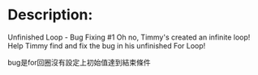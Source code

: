 # Description:

Unfinished Loop - Bug Fixing #1
Oh no, Timmy's created an infinite loop! Help Timmy find and fix the bug in his unfinished For Loop!

bug是for回圈沒有設定上初始值達到結束條件